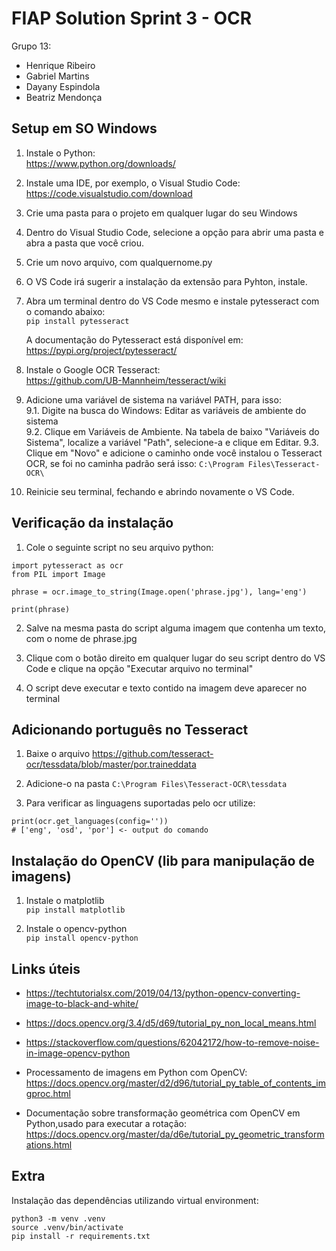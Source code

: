 # FIAP Solution Sprint 3 - OCR

Grupo 13: 
- Henrique Ribeiro
- Gabriel Martins
- Dayany Espindola
- Beatriz Mendonça

## Setup em SO Windows  

1. Instale o Python:  
https://www.python.org/downloads/

2. Instale uma IDE, por exemplo, o Visual Studio Code:  
https://code.visualstudio.com/download

3. Crie uma pasta para o projeto em qualquer lugar do seu Windows

4. Dentro do Visual Studio Code, selecione a opção para abrir uma pasta e abra a pasta que você criou.

5. Crie um novo arquivo, com qualquernome.py

6. O VS Code irá sugerir a instalação da extensão para Pyhton, instale.

7. Abra um terminal dentro do VS Code mesmo e instale pytesseract com o comando abaixo:  
`pip install pytesseract`

    A documentação do Pytesseract está disponível em:  
https://pypi.org/project/pytesseract/

8. Instale o Google OCR Tesseract:  
https://github.com/UB-Mannheim/tesseract/wiki

9. Adicione uma variável de sistema na variável PATH, para isso:  
    9.1. Digite na busca do Windows: Editar as variáveis de ambiente do sistema  
    9.2. Clique em Variáveis de Ambiente. Na tabela de baixo "Variáveis do Sistema", localize a variável "Path", selecione-a e clique em Editar.
    9.3. Clique em "Novo" e adicione o caminho onde você instalou o Tesseract OCR, se foi no caminha padrão será isso: `C:\Program Files\Tesseract-OCR\`

10. Reinicie seu terminal, fechando e abrindo novamente o VS Code.

## Verificação da instalação  

1. Cole o seguinte script no seu arquivo python:

```
import pytesseract as ocr
from PIL import Image

phrase = ocr.image_to_string(Image.open('phrase.jpg'), lang='eng')

print(phrase)
```

2. Salve na mesma pasta do script alguma imagem que contenha um texto, com o nome de phrase.jpg

3. Clique com o botão direito em qualquer lugar do seu script dentro do VS Code e clique na opção "Executar arquivo no terminal"

4. O script deve executar e texto contido na imagem deve aparecer no terminal

## Adicionando português no Tesseract

1. Baixe o arquivo https://github.com/tesseract-ocr/tessdata/blob/master/por.traineddata  

2. Adicione-o na pasta `C:\Program Files\Tesseract-OCR\tessdata`

3. Para verificar as linguagens suportadas pelo ocr utilize:  
```
print(ocr.get_languages(config=''))
# ['eng', 'osd', 'por'] <- output do comando
```

## Instalação do OpenCV (lib para manipulação de imagens)

1. Instale o matplotlib  
`pip install matplotlib`

2. Instale o opencv-python  
`pip install opencv-python`

## Links úteis

- https://techtutorialsx.com/2019/04/13/python-opencv-converting-image-to-black-and-white/  
- https://docs.opencv.org/3.4/d5/d69/tutorial_py_non_local_means.html  
- https://stackoverflow.com/questions/62042172/how-to-remove-noise-in-image-opencv-python  

- Processamento de imagens em Python com OpenCV: https://docs.opencv.org/master/d2/d96/tutorial_py_table_of_contents_imgproc.html  

- Documentação sobre transformação geométrica com OpenCV em Python,usado para executar a rotação: https://docs.opencv.org/master/da/d6e/tutorial_py_geometric_transformations.html


## Extra  

Instalação das dependências utilizando virtual environment:  
```
python3 -m venv .venv
source .venv/bin/activate
pip install -r requirements.txt
```

